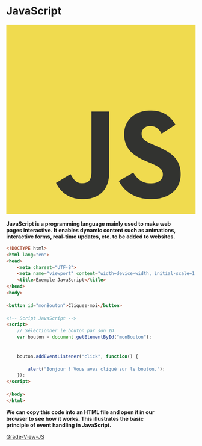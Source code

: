 # JavaScript <Badge type="tip" text="JS" />

![logoJS](../images/JavaScript-logo.png)

**JavaScript is a programming language mainly used to make web \
pages interactive. It enables dynamic content such as animations, \
interactive forms, real-time updates, etc. to be added to websites.**


```html
<!DOCTYPE html>
<html lang="en">
<head>
    <meta charset="UTF-8">
    <meta name="viewport" content="width=device-width, initial-scale=1.0">
    <title>Exemple JavaScript</title>
</head>
<body>

<button id="monBouton">Cliquez-moi</button>

<!-- Script JavaScript -->
<script>
    // Sélectionner le bouton par son ID
    var bouton = document.getElementById("monBouton");

    
    bouton.addEventListener("click", function() {
        
        alert("Bonjour ! Vous avez cliqué sur le bouton.");
    });
</script>

</body>
</html>
```

**We can copy this code into an HTML file and open it in our\
browser to see how it works. This illustrates the basic\
principle of event handling in JavaScript.**


[Grade-View-JS](../projects/Grade-View-JS.md)